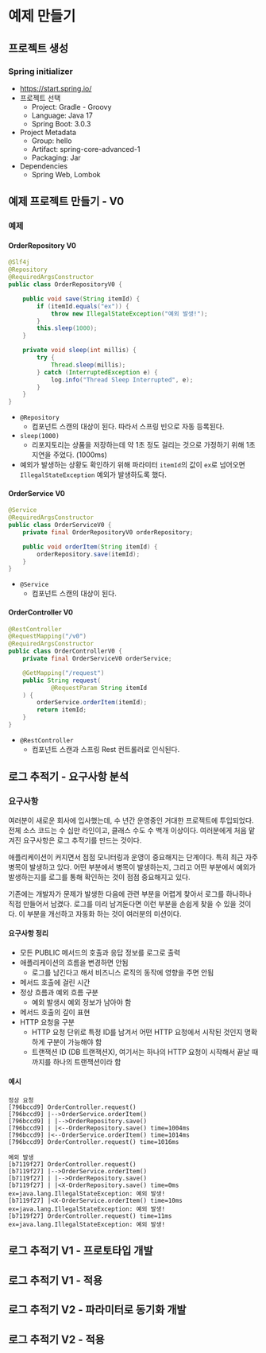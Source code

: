 # 예제 만들기

## 프로젝트 생성

### Spring initializer

* https://start.spring.io/
* 프로젝트 선택
    * Project: Gradle - Groovy
    * Language: Java 17
    * Spring Boot: 3.0.3
* Project Metadata
    * Group: hello
    * Artifact: spring-core-advanced-1
    * Packaging: Jar
* Dependencies
    * Spring Web, Lombok

## 예제 프로젝트 만들기 - V0

### 예제

#### OrderRepository V0

```java
@Slf4j
@Repository
@RequiredArgsConstructor
public class OrderRepositoryV0 {

    public void save(String itemId) {
        if (itemId.equals("ex")) {
            throw new IllegalStateException("예외 발생!");
        }
        this.sleep(1000);
    }

    private void sleep(int millis) {
        try {
            Thread.sleep(millis);
        } catch (InterruptedException e) {
            log.info("Thread Sleep Interrupted", e);
        }
    }
}
```

* `@Repository`
    * 컴포넌트 스캔의 대상이 된다. 따라서 스프링 빈으로 자동 등록된다.
* `sleep(1000)`
    * 리포지토리는 상품을 저장하는데 약 1초 정도 걸리는 것으로 가정하기 위해 1초 지연을 주었다. (1000ms)
* 예외가 발생하는 상황도 확인하기 위해 파라미터 `itemId`의 값이 `ex`로 넘어오면 `IllegalStateException` 예외가 발생하도록 했다.

#### OrderService V0

```java
@Service
@RequiredArgsConstructor
public class OrderServiceV0 {
    private final OrderRepositoryV0 orderRepository;

    public void orderItem(String itemId) {
        orderRepository.save(itemId);
    }
}
```

* `@Service`
    * 컴포넌트 스캔의 대상이 된다.

#### OrderController V0

```java
@RestController
@RequestMapping("/v0")
@RequiredArgsConstructor
public class OrderControllerV0 {
    private final OrderServiceV0 orderService;

    @GetMapping("/request")
    public String request(
            @RequestParam String itemId
    ) {
        orderService.orderItem(itemId);
        return itemId;
    }
}
```

* `@RestController`
    * 컴포넌트 스캔과 스프링 Rest 컨트롤러로 인식된다.

## 로그 추적기 - 요구사항 분석

### 요구사항

여러분이 새로운 회사에 입사했는데, 수 년간 운영중인 거대한 프로젝트에 투입되었다.
전체 소스 코드는 수 십만 라인이고, 클래스 수도 수 백개 이상이다.
여러분에게 처음 맡겨진 요구사항은 로그 추적기를 만드는 것이다.

애플리케이션이 커지면서 점점 모니터링과 운영이 중요해지는 단계이다.
특히 최근 자주 병목이 발생하고 있다.
어떤 부분에서 병목이 발생하는지, 그리고 어떤 부분에서 예외가 발생하는지를 로그를 통해 확인하는 것이 점점 중요해지고 있다.

기존에는 개발자가 문제가 발생한 다음에 관련 부분을 어렵게 찾아서 로그를 하나하나 직접 만들어서 남겼다.
로그를 미리 남겨둔다면 이런 부분을 손쉽게 찾을 수 있을 것이다.
이 부분을 개선하고 자동화 하는 것이 여러분의 미션이다.

#### 요구사항 정리

* 모든 PUBLIC 메서드의 호출과 응답 정보를 로그로 출력
* 애플리케이션의 흐름을 변경하면 안됨
    * 로그를 남긴다고 해서 비즈니스 로직의 동작에 영향을 주면 안됨
* 메서드 호출에 걸린 시간
* 정상 흐름과 예외 흐름 구분
    * 예외 발생시 예외 정보가 남아야 함
* 메서드 호출의 깊이 표현
* HTTP 요청을 구분
    * HTTP 요청 단위로 특정 ID를 남겨서 어떤 HTTP 요청에서 시작된 것인지 명확하게 구분이 가능해야 함
    * 트랜잭션 ID (DB 트랜잭션X), 여기서는 하나의 HTTP 요청이 시작해서 끝날 때 까지를 하나의 트랜잭션이라 함

#### 예시

```
정상 요청
[796bccd9] OrderController.request()
[796bccd9] |-->OrderService.orderItem()
[796bccd9] | |-->OrderRepository.save()
[796bccd9] | |<--OrderRepository.save() time=1004ms
[796bccd9] |<--OrderService.orderItem() time=1014ms
[796bccd9] OrderController.request() time=1016ms

예외 발생
[b7119f27] OrderController.request()
[b7119f27] |-->OrderService.orderItem()
[b7119f27] | |-->OrderRepository.save()
[b7119f27] | |<X-OrderRepository.save() time=0ms ex=java.lang.IllegalStateException: 예외 발생!
[b7119f27] |<X-OrderService.orderItem() time=10ms ex=java.lang.IllegalStateException: 예외 발생!
[b7119f27] OrderController.request() time=11ms ex=java.lang.IllegalStateException: 예외 발생!
```

## 로그 추적기 V1 - 프로토타입 개발

## 로그 추적기 V1 - 적용

## 로그 추적기 V2 - 파라미터로 동기화 개발

## 로그 추적기 V2 - 적용
